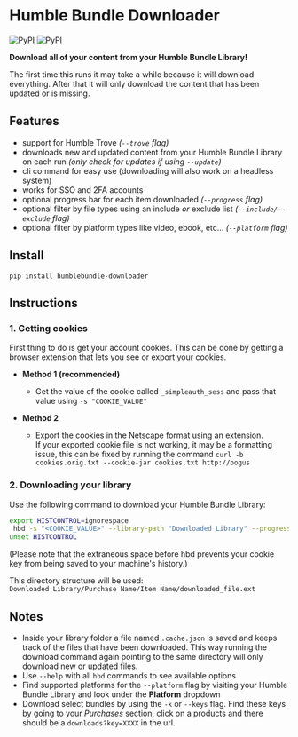 # Humble Bundle Downloader
[![PyPI](https://img.shields.io/pypi/v/humblebundle-downloader.svg)](https://pypi.python.org/pypi/humblebundle-downloader)
[![PyPI](https://img.shields.io/pypi/l/humblebundle-downloader.svg)](https://pypi.python.org/pypi/humblebundle-downloader)  


**Download all of your content from your Humble Bundle Library!**  

The first time this runs it may take a while because it will download everything. After that it will only download the content that has been updated or is missing.  

## Features
- support for Humble Trove _(`--trove` flag)_
- downloads new and updated content from your Humble Bundle Library on each run _(only check for updates if using `--update`)_
- cli command for easy use (downloading will also work on a headless system)
- works for SSO and 2FA accounts
- optional progress bar for each item downloaded _(`--progress` flag)_
- optional filter by file types using an include _or_ exclude list _(`--include/--exclude` flag)_
- optional filter by platform types like video, ebook, etc... _(`--platform` flag)_


## Install
`pip install humblebundle-downloader`


## Instructions

### 1. Getting cookies
First thing to do is get your account cookies. This can be done by getting a browser extension that lets you see or export your cookies.

- **Method 1 (recommended)**
    - Get the value of the cookie called `_simpleauth_sess` and pass that value using `-s "COOKIE_VALUE"`

- **Method 2**
    - Export the cookies in the Netscape format using an extension.  
    If your exported cookie file is not working, it may be a formatting issue, this can be fixed by running the command `curl -b cookies.orig.txt --cookie-jar cookies.txt http://bogus`


### 2. Downloading your library
Use the following command to download your Humble Bundle Library:  
```bash
export HISTCONTROL=ignorespace
 hbd -s "<COOKIE_VALUE>" --library-path "Downloaded Library" --progress
unset HISTCONTROL
```
(Please note that the extraneous space before hbd prevents your cookie key from being saved to your machine's history.)

This directory structure will be used:  
`Downloaded Library/Purchase Name/Item Name/downloaded_file.ext`


## Notes
* Inside your library folder a file named `.cache.json` is saved and keeps track of the files that have been downloaded. This way running the download command again pointing to the same directory will only download new or updated files.
* Use `--help` with all `hbd` commands to see available options
* Find supported platforms for the `--platform` flag by visiting your Humble Bundle Library and look under the **Platform** dropdown
* Download select bundles by using the `-k` or `--keys` flag. Find these keys by going to your *Purchases* section, click on a products and there should be a `downloads?key=XXXX` in the url.
